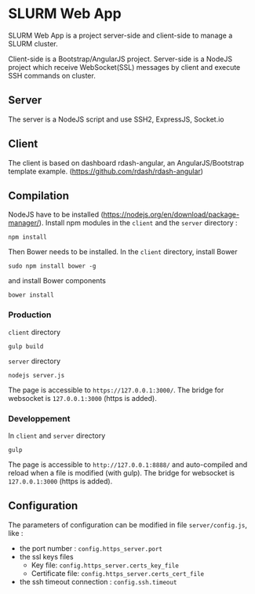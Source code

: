 # SLURM Web App

SLURM Web App is a project server-side and client-side to manage a SLURM cluster.

Client-side is a Bootstrap/AngularJS project. Server-side is a NodeJS project which receive WebSocket(SSL) messages by client and execute SSH commands on cluster.

## Server
The server is a NodeJS script and use SSH2, ExpressJS, Socket.io

## Client
The client is based on dashboard rdash-angular, an AngularJS/Bootstrap template example. (https://github.com/rdash/rdash-angular)

## Compilation
NodeJS have to be installed (https://nodejs.org/en/download/package-manager/).
Install npm modules in the `client` and the `server` directory :
```
npm install
```

Then Bower needs to be installed. In the `client` directory,
install Bower
```
sudo npm install bower -g
```

and install Bower components
```
bower install
```

### Production
`client` directory
```
gulp build
```

`server` directory
```
nodejs server.js
```

The page is accessible to `https://127.0.0.1:3000/`. The bridge for websocket is `127.0.0.1:3000` (https is added).

### Developpement
In `client` and `server` directory
```
gulp
```

The page is accessible to `http://127.0.0.1:8888/` and auto-compiled and reload when a file is modified (with gulp). The bridge for websocket is `127.0.0.1:3000` (https is added).

## Configuration
The parameters of configuration can be modified in file `server/config.js`, like :
- the port number : `config.https_server.port`
- the ssl keys files
  - Key file: `config.https_server.certs_key_file`
  - Certificate file: `config.https_server.certs_cert_file`
- the ssh timeout connection : `config.ssh.timeout`
